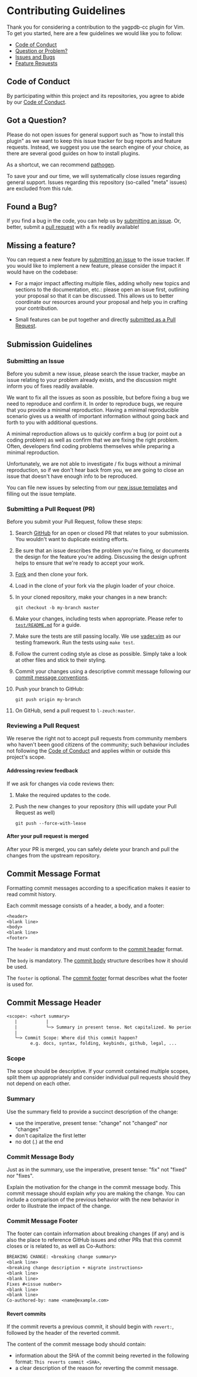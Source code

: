 # Contributing Guidelines

Thank you for considering a contribution to the yagpdb-cc plugin for Vim. To get you started, here are a few guidelines
we would like you to follow:

* [Code of Conduct](#coc)
* [Question or Problem?](#question)
* [Issues and Bugs](#issue)
* [Feature Requests](#feature)

## <a name="coc"></a> Code of Conduct

By participating within this project and its repositories, you agree to abide by our
[Code of Conduct](.github/CODE_OF_CONDUCT.md).

## <a name="question"></a> Got a Question?

Please do not open issues for general support such as "how to install this plugin" as we want to keep this issue tracker
for bug reports and feature requests. Instead, we suggest you use the search engine of your choice, as there are several
good guides on how to install plugins.

As a shortcut, we can recommend [pathogen](https://github.com/tpope/vim-pathogen).

To save your and our  time, we will systematically close issues regarding general support.
Issues regarding this repository (so-called "meta" issues) are excluded from this rule.

## <a name="issue"></a> Found a Bug?

If you find a bug in the code, you can help us by [submitting an issue](#submit-issue).
Or, better, submit a [pull request](#submit-pr) with a fix readily available!

## <a name="feature"></a> Missing a feature?

You can request a new feature by [submitting an issue](#submit-issue) to the issue tracker.
If you would like to implement a new feature, please consider the impact it would have on the codebase:

* For a major impact affecting multiple files, adding wholly new topics and sections to the documentation, etc.:
    please open an issue first, outlining your proposal so that it can be discussed.
    This allows us to better coordinate our resources around your proposal and help you in crafting your contribution.

* Small features can be put together and directly [submitted as a Pull Request](#submit-pr).

## <a name="submit"></a> Submission Guidelines

### <a name="submit-issue"></a> Submitting an Issue

Before you submit a new issue, please search the issue tracker, maybe an issue relating to your problem already exists,
and the discussion might inform you of fixes readily available.

We want to fix all the issues as soon as possible, but before fixing a bug we need to reproduce and confirm it.
In order to reproduce bugs, we require that you provide a minimal reproduction.
Having a minimal reproducible scenario gives us a wealth of important information without going back and forth to you
with additional questions.

A minimal reproduction allows us to quickly confirm a bug (or point out a coding problem) as well as confirm that we
are fixing the right problem. Often, developers find coding problems themselves while preparing a minimal reproduction.

Unfortunately, we are not able to investigate / fix bugs without a minimal reproduction, so if we don't hear back from
you, we are going to close an issue that doesn't have enough info to be reproduced.

You can file new issues by selecting from our
[new issue templates](https://github.com/l-zeuch/yagpdb.vim/issues/new/choose) and filling out the issue template.

### <a name="submit-pr"></a> Submitting a Pull Request (PR)

Before you submit your Pull Request, follow these steps:

1. Search [GitHub](https://github.com/l-zeuch/yagpdb.vim/pulls) for an open or closed PR that relates to your submission.
   You wouldn't want to duplicate existing efforts.

1. Be sure that an issue describes the problem you're fixing, or documents the design for the feature you're adding.
   Discussing the design upfront helps to ensure that we're ready to accept your work.

1. [Fork](https://github.com/l-zeuch/yagpdb.vim/fork) and then clone your fork.

1. Load in the clone of your fork via the plugin loader of your choice.

1. In your cloned repository, make your changes in a new branch:

    ```shell
    git checkout -b my-branch master
    ```

1. Make your changes, including tests when appropriate. Please refer to [`test/README.md`](../test/README.md) for a guide.

1. Make sure the tests are still passing locally.
    We use [vader.vim](https:/github.com/junegunn/vader.vim) as our testing framework. Run the tests using `make test`.

1. Follow the current coding style as close as possible. Simply take a look at other files and stick to their styling.

1. Commit your changes using a descriptive commit message following our [commit message conventions](#commit).

1. Push your branch to GitHub:

   ```shell
   git push origin my-branch
   ```

1. On GitHub, send a pull request to `l-zeuch:master`.

### Reviewing a Pull Request

We reserve the right not to accept pull requests from community members who haven't been good citizens of the community;
such behaviour includes not following the [Code of Conduct](.github/CODE_OF_CONDUCT.md) and applies within or outside
this project's scope.

#### Addressing review feedback

If we ask for changes via code reviews then:

1. Make the required updates to the code.

1. Push the new changes to your repository (this will update your Pull Request as well)

   ```shell
   git push --force-with-lease
   ```

#### After your pull request is merged

After your PR is merged, you can safely delete your branch and pull the changes from the upstream repository.

## <a name="commit"></a> Commit Message Format

Formatting commit messages according to a specification makes it easier to read commit history.

Each commit message consists of a header, a body, and a footer:

```txt
<header>
<blank line>
<body>
<blank line>
<footer>
```

The `header` is mandatory and must conform to the [commit header](#commit-header) format.

The `body` is mandatory. The [commit body](#commit-body) structure describes how it should be used.

The `footer` is optional. The [commit footer](#commit-footer) format describes what the footer is used for.

## <a name="commit-header"></a> Commit Message Header

```txt
<scope>: <short summary>
   |           |
   |           └─> Summary in present tense. Not capitalized. No period at the end.
   |
   └─> Commit Scope: Where did this commit happen?
         e.g. docs, syntax, folding, keybinds, github, legal, ...
```

### Scope

The scope should be descriptive. If your commit contained multiple scopes, split them up appropriately and consider
individual pull requests should they not depend on each other.

### Summary

Use the summary field to provide a succinct description of the change:

* use the imperative, present tense: "change" not "changed" nor "changes"
* don't capitalize the first letter
* no dot (.) at the end

### <a name="commit-body"></a> Commit Message Body

Just as in the summary, use the imperative, present tense: "fix" not "fixed" nor "fixes".

Explain the motivation for the change in the commit message body.
This commit message should explain _why_ you are making the change.
You can include a comparison of the previous behavior with the new behavior in order to illustrate the impact of the change.

### <a name="commit-footer"></a> Commit Message Footer

The footer can contain information about breaking changes (if any) and is also the place to reference GitHub issues
and other PRs that this commit closes or is related to, as well as Co-Authors:

```txt
BREAKING CHANGE: <breaking change summary>
<blank line>
<breaking change description + migrate instructions>
<blank line>
<blank line>
Fixes #<issue number>
<blank line>
<blank line>
Co-authored-by: name <name@example.com>
```

#### Revert commits

If the commit reverts a previous commit, it should begin with `revert:`, followed by the header of the reverted commit.

The content of the commit message body should contain:

* information about the SHA of the commit being reverted in the following format: `This reverts commit <SHA>`,
* a clear description of the reason for reverting the commit message.
